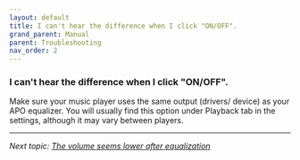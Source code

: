 ```yaml
---
layout: default
title: I can't hear the difference when I click "ON/OFF".
grand_parent: Manual
parent: Troubleshooting
nav_order: 2
---
```


### I can't hear the difference when I click "ON/OFF".

Make sure your music player uses the same output (drivers/ device) as your APO equalizer. You will usually find this option under Playback tab in the settings, although it may vary between players.

---

*Next topic: [The volume seems lower after equalization](https://komunikacjatechnicznavistula.github.io/kacper-bojakowski/manual/troubleshooting/volume-lower/)*
